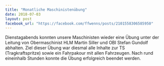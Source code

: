 ```yaml
---
title: "Monatliche Maschinistenübung"
date: 2018-07-03
layout: post
facebook_url: "https://facebook.com/ffwenns/posts/2101558306585950"
---
```


Dienstagabends konnten unsere Maschinisten wieder eine Übung unter der Leitung von Obermaschinist HLM Martin Siller und OBI Stefan Gundolf abhalten. Ziel dieser Übung war diesmal alle Inhalte zur TS (Tragkraftspritze) sowie ein Fahrpakour mit allen Fahrzeugen. Nach rund eineinhalb Stunden konnte die Übung erfolgreich beendet werden.